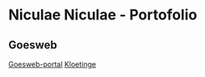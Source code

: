 # Niculae Niculae - Portofolio
## Goesweb
[Goesweb-portal](http://www.goesweb.net/)
[Kloetinge](http://kloetinge.goesweb.net/)